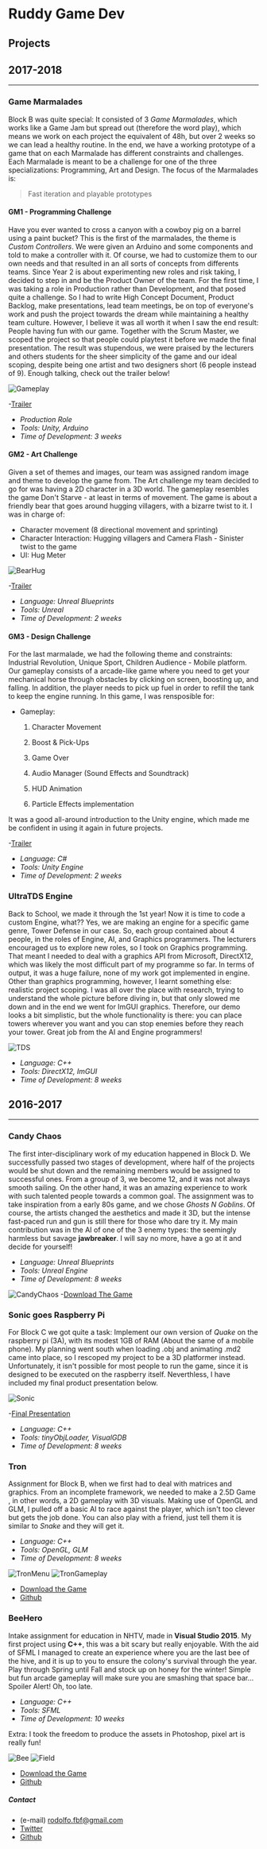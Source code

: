 # Ruddy Game Dev

## Projects

## 2017-2018
------------------------------------------------------------------------------------------

### Game Marmalades
Block B was quite special: It consisted of 3 _Game Marmalades_, which works like a Game Jam but spread out (therefore the word play), which means we work on each project the equivalent of 48h, but over 2 weeks so we can lead a healthy routine. In the end, we have a working prototype of a game that on each Marmalade has different constraints and challenges. Each Marmalade is meant to be a challenge for one of the three specializations: Programming, Art and Design. The focus of the Marmalades is: 

> Fast iteration and playable prototypes

#### GM1 - Programming Challenge
Have you ever wanted to cross a canyon with a cowboy pig on a barrel using a paint bucket? This is the first of the marmalades, the theme is _Custom Controllers_. We were given an Arduino and some components and told to make a controller with it. Of course, we had to customize them to our own needs and that resulted in an all sorts of concepts from differents teams. Since Year 2 is about experimenting new roles and risk taking, I decided to step in and be the Product Owner of the team. For the first time, I was taking a role in Production rather than Development, and that posed quite a challenge. So I had to write High Concept Document, Product Backlog, make presentations, lead team meetings, be on top of everyone's work and push the project towards the dream while maintaining a healthy team culture. However, I believe it was all worth it when I saw the end result: People having fun with our game. Together with the Scrum Master, we scoped the project so that people could playtest it before we made the final presentation. The result was stupendous, we were praised by the lecturers and others students for the sheer simplicity of the game and our ideal scoping, despite being one artist and two designers short (6 people instead of 9). Enough talking, check out the trailer below!

![Gameplay](https://Rodolfo377.github.io/Images/Barrel_Trash.png)



-[Trailer](https://www.dropbox.com/s/kv3k60186z24hyq/BarrelRoll.gif?dl=0)

* _Production Role_
* _Tools: Unity, Arduino_
* _Time of Development: 3 weeks_

#### GM2 - Art Challenge
Given a set of themes and images, our team was assigned random image and theme to develop the game from. The Art challenge my team decided to go for was having a 2D character in a 3D world. The gameplay resembles the game Don't Starve - at least in terms of movement. The game is about a friendly bear that goes around hugging villagers, with a bizarre twist to it. I was in charge of:
- Character movement (8 directional movement and sprinting)
- Character Interaction: Hugging villagers and Camera Flash - Sinister twist to the game
- UI: Hug Meter

![BearHug](Rodolfo377.github.io/Images/BigBearHug.png)

-[Trailer](https://www.dropbox.com/s/5ehacksmr1z8pem/BearHug.mp4?dl=0)

* _Language: Unreal Blueprints_
* _Tools: Unreal_
* _Time of Development: 2 weeks_

#### GM3 - Design Challenge
For the last marmalade, we had the following theme and constraints: Industrial Revolution, Unique Sport, Children Audience - Mobile platform. Our gameplay consists of a arcade-like game where you need to get your mechanical horse through obstacles by clicking on screen, boosting up, and falling. In addition, the player needs to pick up fuel in order to refill the tank to keep the engine running. In this game, I was rensposible for:
- Gameplay:
  1. Character Movement 
   
  2. Boost & Pick-Ups

  3. Game Over
    
  4. Audio Manager (Sound Effects and Soundtrack)    
    
  5. HUD Animation
  
  6. Particle Effects implementation

It was a good all-around introduction to the Unity engine, which made me be confident in using it again in future projects.

-[Trailer](https://www.dropbox.com/s/9zsq797jllursuw/Propellorse.mp4?dl=0)

* _Language: C#_
* _Tools: Unity Engine_
* _Time of Development: 2 weeks_

### UltraTDS Engine
Back to School, we made it through the 1st year! Now it is time to code a custom Engine, what?? Yes, we are making an engine for a specific game genre, Tower Defense in our case. So, each group contained about 4 people, in the roles of Engine, AI, and Graphics programmers. The lecturers encouraged us to explore new roles, so I took on Graphics programming. That meant I needed to deal with a 
graphics API from Microsoft, DirectX12, which was likely the most difficult part of my programme so far. In terms of output, it was a huge failure, none of my work got implemented in engine. Other than graphics programming, however, I learnt something else: realistic project scoping. I was all over the place with research, trying to understand the whole picture before diving in, but that only slowed me down and in the end we went for ImGUI graphics. Therefore, our demo looks a bit simplistic, but the whole functionality is there: you can place towers wherever you want and you can stop enemies before they reach your tower. Great job from the AI and Engine programmers!

![TDS](https://Rodolfo377.github.io/Images/ultratds.png)

* _Language: C++_
* _Tools: DirectX12, ImGUI_
* _Time of Development: 8 weeks_

## 2016-2017
------------------------------------------------------------------------------------------


### Candy Chaos
The first inter-disciplinary work of my education happened in Block D. We successfully passed two stages of development, where half of the projects would be shut down and the remaining members would be assigned to successful ones. From a group of 3, we become 12, and it was not always smooth sailing. On the other hand, it was an amazing experience to work with such talented people towards a common goal. The assignment was to take inspiration from a early 80s game, and we chose _Ghosts N Goblins_. Of course, the artists changed the aesthetics and made it 3D, but the intense fast-paced run and gun is still there for those who dare try it. My main contribution was in the AI of one of the 3 enemy types: the seemingly harmless but savage **jawbreaker**. I will say no more, have a go at it and decide for yourself!

* _Language: Unreal Blueprints_
* _Tools: Unreal Engine_
* _Time of Development: 8 weeks_

![CandyChaos](https://Rodolfo377.github.io/Images/candychaos_pic.png)
-[Download The Game](https://drive.google.com/open?id=0B3e0watf0f_5MkFqcDdtTWdIVXc)

### Sonic goes Raspberry Pi
For Block C we got quite a task: Implement our own version of _Quake_ on the raspberry pi (3A), with its modest 1GB of RAM (About the same of a mobile phone). My planning went south when loading .obj and animating .md2 came into place, so I rescoped my project to be a 3D platformer instead. Unfortunately, it isn't possible for most people to run the game, since it is designed to be executed on the raspberry itself. Neverthless, I have included my final product presentation below.

![Sonic](https://Rodolfo377.github.io/Images/sonic_collision.jpg)

-[Final Presentation](https://drive.google.com/open?id=1chgHXvUsE2nqvzrMd62hmD30fNPk1246)

* _Language: C++_
* _Tools: tinyObjLoader, VisualGDB_
* _Time of Development: 8 weeks_

### Tron
Assignment for Block B, when we first had to deal with matrices and graphics. From an incomplete framework, we needed to make a 2.5D Game , in other words, a 2D gameplay with 3D visuals. Making use of OpenGL and GLM, I pulled off a basic AI to race against the player, which isn't too clever but gets the job done. You can also play with a friend, just tell them it is similar to _Snake_ and they will get it.

* _Language: C++_
* _Tools: OpenGL, GLM_
* _Time of Development: 8 weeks_

![TronMenu](https://Rodolfo377.github.io/Images/Tron_menu.PNG)
![TronGameplay](https://Rodolfo377.github.io/Images/tron_gameplay.png)

* [Download the Game](https://drive.google.com/open?id=0B3e0watf0f_5eDliY21aa1lXam8)
* [Github](https://github.com/Rodolfo377/Tron/tree/master/Aquarius)


### BeeHero
Intake assignment for education in NHTV, made in **Visual Studio 2015**. 
My first project using **C++**, this was a bit scary but really enjoyable. With the aid of SFML I managed to create an experience where you are the last bee of the hive, and it is up to you to ensure the colony's survival through the year. Play through Spring until Fall and stock up on honey for the winter! Simple but fun arcade gameplay will make sure you are smashing that space bar... Spoiler Alert! Oh, too late. 

* _Language: C++_
* _Tools: SFML_
* _Time of Development: 10 weeks_

Extra: I took the freedom to produce the assets in Photoshop, pixel art is really fun!

![Bee](https://Rodolfo377.github.io/Images/Bee_1.png) 
![Field](https://Rodolfo377.github.io/Images/Spring_Field_1.png) 

* [Download the Game](https://www.dropbox.com/s/hmmsv8d5aduwc8t/BeeHero_Release.rar?dl=0)
* [Github](https://github.com/Rodolfo377/Beehero)


##### Contact 
* (e-mail) rodolfo.fbf@gmail.com
* [Twitter](https://twitter.com/RodolfoBianchi1)
* [Github](https://github.com/Rodolfo377)
